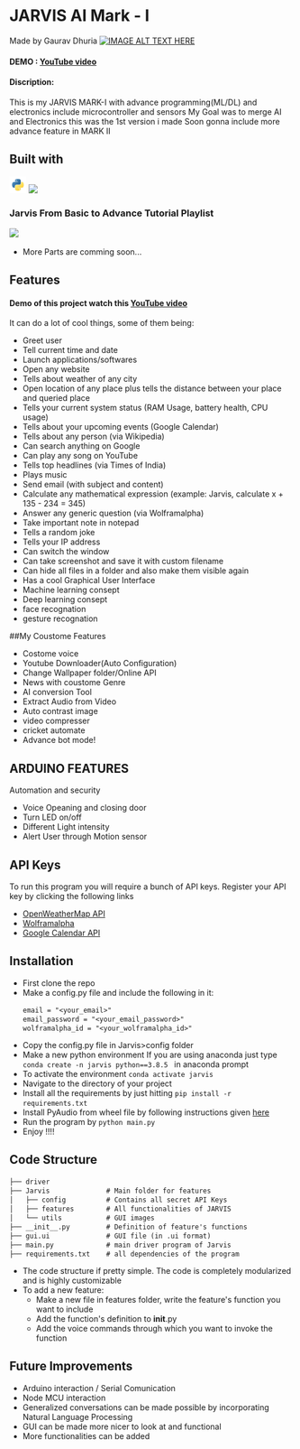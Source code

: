 # JARVIS AI Mark - I
Made by Gaurav Dhuria
[![IMAGE ALT TEXT HERE](https://1.bp.blogspot.com/-8-xgpYC8xQA/YM_83Y1ABZI/AAAAAAAAKow/IJhB-C8CuyAfUuN2E3jWrm6rGG1DSdxpQCLcBGAsYHQ/w660-h371/DEMO%2B%25281%2529.png)](https://youtu.be/Z5rdSA0lvNo)

####  DEMO :  [YouTube video](https://youtu.be/Z5rdSA0lvNo)

#### Discription: 
This is my JARVIS MARK-I with advance programming(ML/DL) and electronics include microcontroller and sensors My Goal was to merge AI and Electronics this was the 1st version i made Soon gonna include more advance feature in MARK II


## Built with
<code><img height="30" src="https://raw.githubusercontent.com/github/explore/80688e429a7d4ef2fca1e82350fe8e3517d3494d/topics/python/python.png"></code>
<code><img height="30" src="https://encrypted-tbn0.gstatic.com/images?q=tbn:ANd9GcT9bM86XXVaQme9wLJRFNk1IKtvoLEfnq22NZeP0CgHMiZc10F2ULJVoq8Ws6mlO0qpsvA&usqp=CAU"></code>
### Jarvis From Basic to Advance Tutorial Playlist
[<code><img height="30" src="https://encrypted-tbn0.gstatic.com/images?q=tbn:ANd9GcQzpsmxvq_XejJnCQcxhpr8Ph-78nhYNfbf_HfUq9ny_IyrqLi169a9sAv6I32UdyWFAB8&usqp=CAU"></code>](https://www.youtube.com/c/Codesempai-Gaurav-Dhuria/playlists)
- More Parts are comming soon...
## Features

#### Demo of this project watch this [YouTube video](https://youtu.be/Z5rdSA0lvNo)

It can do a lot of cool things, some of them being:

- Greet user
- Tell current time and date
- Launch applications/softwares 
- Open any website
- Tells about weather of any city
- Open location of any place plus tells the distance between your place and queried place
- Tells your current system status (RAM Usage, battery health, CPU usage)
- Tells about your upcoming events (Google Calendar)
- Tells about any person (via Wikipedia)
- Can search anything on Google 
- Can play any song on YouTube
- Tells top headlines (via Times of India)
- Plays music
- Send email (with subject and content)
- Calculate any mathematical expression (example: Jarvis, calculate x + 135 - 234 = 345)
- Answer any generic question (via Wolframalpha)
- Take important note in notepad
- Tells a random joke
- Tells your IP address
- Can switch the window
- Can take screenshot and save it with custom filename
- Can hide all files in a folder and also make them visible again
- Has a cool Graphical User Interface
- Machine learning consept
- Deep learning consept
- face recognation
- gesture recognation

##My Coustome Features
- Costome voice
- Youtube Downloader(Auto Configuration)
- Change Wallpaper folder/Online API
- News with coustome Genre
- AI conversion Tool
- Extract Audio from Video
- Auto contrast image
- video compresser
- cricket automate
- Advance bot mode!













## ARDUINO FEATURES 
Automation and security
- Voice Opeaning and closing door 
- Turn LED on/off
- Different Light intensity
- Alert User through Motion sensor

## API Keys
To run this program you will require a bunch of API keys. Register your API key by clicking the following links

- [OpenWeatherMap API](https://openweathermap.org/api)
- [Wolframalpha](https://www.wolframalpha.com/)
- [Google Calendar API](https://developers.google.com/calendar/auth)
  
## Installation

- First clone the repo
- Make a config.py file and include the following in it:
    ```weather_api_key = "<your_api_key>"
    email = "<your_email>"
    email_password = "<your_email_password>"
    wolframalpha_id = "<your_wolframalpha_id>"
- Copy the config.py file in Jarvis>config folder
- Make a new python environment
    If you are using anaconda just type ```conda create -n jarvis python==3.8.5 ``` in anaconda prompt
- To activate the environment ``` conda activate jarvis ```
- Navigate to the directory of your project
- Install all the requirements by just hitting ``` pip install -r requirements.txt ```
- Install PyAudio from wheel file by following instructions given [here](https://stackoverflow.com/a/55630212)
- Run the program by ``` python main.py ```
- Enjoy !!!!

## Code Structure


    ├── driver
    ├── Jarvis              # Main folder for features 
    │   ├── config          # Contains all secret API Keys
    │   ├── features        # All functionalities of JARVIS 
    │   └── utils           # GUI images
    ├── __init__.py         # Definition of feature's functions
    ├── gui.ui              # GUI file (in .ui format)
    ├── main.py             # main driver program of Jarvis
    ├── requirements.txt    # all dependencies of the program

- The code structure if pretty simple. The code is completely modularized and is highly customizable
- To add a new feature:
  -  Make a new file in features folder, write the feature's function you want to include
  - Add the function's definition to __init__.py
  - Add the voice commands through which you want to invoke the function


## Future Improvements
- Arduino interaction / Serial Comunication
- Node MCU interaction
- Generalized conversations can be made possible by incorporating Natural Language Processing
- GUI can be made more nicer to look at and functional
- More functionalities can be added
